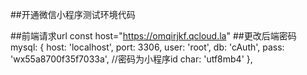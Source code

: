 ##开通微信小程序测试环境代码

##前端请求url
	const host="https://omqirjkf.qcloud.la"
##更改后端密码
	 mysql: {
        host: 'localhost',
        port: 3306,
        user: 'root',
        db: 'cAuth',
        pass: 'wx55a8700f35f7033a', //密码为小程序id
        char: 'utf8mb4'
    },